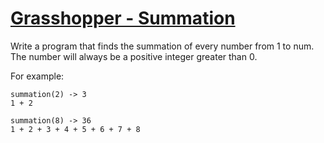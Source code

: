 # [Grasshopper - Summation](https://www.codewars.com/kata/grasshopper-summation "https://www.codewars.com/kata/55d24f55d7dd296eb9000030")

Write a program that finds the summation of every number from 1 to num. The number will always be a positive integer greater than 0.

For example:
```
summation(2) -> 3
1 + 2

summation(8) -> 36
1 + 2 + 3 + 4 + 5 + 6 + 7 + 8
```